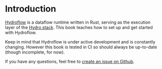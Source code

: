 # Introduction

[Hydroflow](https://github.com/hydro-project/hydroflow) is a dataflow runtime
written in Rust, serving as the execution layer of the [Hydro stack](https://hydro-project.github.io/).
This book teaches how to set up and get started with Hydroflow.

Keep in mind that Hydroflow is under active development and is constantly
changing. However this book is tested in CI so should always be up-to-date
(though incomplete, for now).

If you have any questions, feel free to [create an issue on Github](https://github.com/hydro-project/hydroflow/issues/new).
